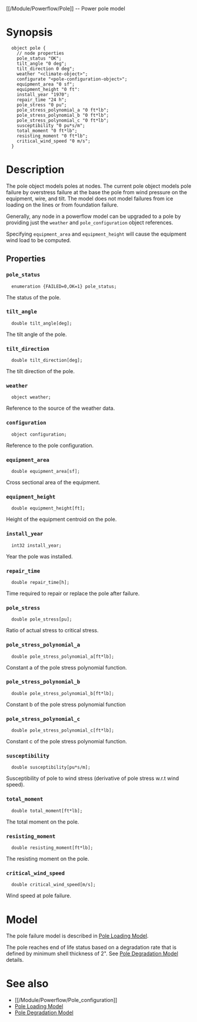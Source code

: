 [[/Module/Powerflow/Pole]] -- Power pole model

# Synopsis

~~~
  object pole {
    // node properties
    pole_status "OK";
    tilt_angle "0 deg";
    tilt_direction 0 deg";
    weather "<climate-object>";
    configurate "<pole-configuration-object>";
    equipment_area "0 sf";
    equipment_height "0 ft":
    install_year "1970";
    repair_time "24 h";
    pole_stress "0 pu";
    pole_stress_polynomial_a "0 ft*lb";
    pole_stress_polynomial_b "0 ft*lb";
    pole_stress_polynomial_c "0 ft*lb";
    susceptibility "0 pu*s/m";
    total_moment "0 ft*lb";
    resisting_moment "0 ft*lb";
    critical_wind_speed "0 m/s";
  }
~~~

# Description

The pole object models poles at nodes. The current pole object models pole failure by overstress failure at the base the pole from wind pressure on the equipment, wire, and tilt.  The model does not model failures from ice loading on the lines or from foundation failure.

Generally, any node in a powerflow model can be upgraded to a pole by providing just the `weather` and `pole_configuration` object references. 

Specifying `equipment_area` and `equipment_height` will cause the equipment wind load to be computed.

## Properties

### `pole_status`

~~~
  enumeration {FAILED=0,OK=1} pole_status;
~~~

The status of the pole.

### `tilt_angle`

~~~
  double tilt_angle[deg];
~~~

The tilt angle of the pole.

### `tilt_direction`

~~~
  double tilt_direction[deg];
~~~

The tilt direction of the pole.

### `weather`

~~~
  object weather;
~~~

Reference to the source of the weather data.

### `configuration`

~~~
  object configuration;
~~~

Reference to the pole configuration.

### `equipment_area`

~~~
  double equipment_area[sf];
~~~

Cross sectional area of the equipment.

### `equipment_height`

~~~
  double equipment_height[ft];
~~~

Height of the equipment centroid on the pole.

### `install_year`

~~~
  int32 install_year;
~~~

Year the pole was installed.

### `repair_time`

~~~
  double repair_time[h];
~~~

Time required to repair or replace the pole after failure.

### `pole_stress`

~~~
  double pole_stress[pu]; 
~~~

Ratio of actual stress to critical stress.

### `pole_stress_polynomial_a`

~~~
  double pole_stress_polynomial_a[ft*lb]; 
~~~

Constant a of the pole stress polynomial function.

### `pole_stress_polynomial_b`

~~~
  double pole_stress_polynomial_b[ft*lb]; 
~~~

Constant b of the pole stress polynomial function

### `pole_stress_polynomial_c`

~~~
  double pole_stress_polynomial_c[ft*lb]; 
~~~

Constant c of the pole stress polynomial function.

### `susceptibility`

~~~
  double susceptibility[pu*s/m]; 
~~~

Susceptibility of pole to wind stress (derivative of pole stress w.r.t wind speed).

### `total_moment`

~~~
  double total_moment[ft*lb];
~~~

The total moment on the pole.

### `resisting_moment`

~~~
  double resisting_moment[ft*lb]; 
~~~

The resisting moment on the pole.

### `critical_wind_speed`

~~~
  double critical_wind_speed[m/s];
~~~

Wind speed at pole failure.

# Model

The pole failure model is described in [Pole Loading Model](https://github.com/slacgismo/gridlabd/raw/master/powerflow/docs/pole_loading.pdf). 

The pole reaches end of life status based on a degradation rate that is defined by minimum shell thickness of 2". See [Pole Degradation Model](https://www.sciencedirect.com/science/article/pii/S0167473005000457) details.

# See also

* [[/Module/Powerflow/Pole_configuration]]
* [Pole Loading Model](https://github.com/slacgismo/gridlabd/raw/master/powerflow/docs/pole_loading.pdf)
* [Pole Degradation Model](https://www.sciencedirect.com/science/article/pii/S0167473005000457)
